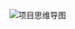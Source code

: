 ![项目思维导图](http://wyanalysis4.chinacloudapp.cn:9888/view/lq/code/MiuLab-TC-Bot-master%20%E6%B7%BB%E5%8A%A0.png)

